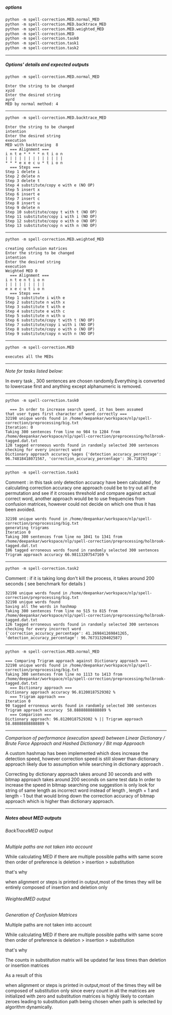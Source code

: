 ##### options
```python
python -m spell-correction.MED.normal_MED
python -m spell-correction.MED.backtrace_MED
python -m spell-correction.MED.weighted_MED
python -m spell-correction.MED
python -m spell-correction.task0
python -m spell-correction.task1
python -m spell-correction.task2
```

***

##### Options' details and expected outputs

```python
python -m spell-correction.MED.normal_MED
```
```
Enter the string to be changed
xyzd
Enter the desired string
ayrd
MED by normal method: 4
```
---
```python
python -m spell-correction.MED.backtrace_MED
```
```
Enter the string to be changed
intention
Enter the desired string
execution
MED with backtracing  8
  === Alignment ===  
i n t e * * * * n t i o n
| | | | | | | | | | | | | 
* * * e x e c u * t i o n
  === Steps ===  
Step 1 delete i
Step 2 delete n
Step 3 delete t
Step 4 substitute/copy e with e (NO OP)
Step 5 insert x
Step 6 insert e
Step 7 insert c
Step 8 insert u
Step 9 delete n
Step 10 substitute/copy t with t (NO OP)
Step 11 substitute/copy i with i (NO OP)
Step 12 substitute/copy o with o (NO OP)
Step 13 substitute/copy n with n (NO OP)
```
---
```python
python -m spell-correction.MED.weighted_MED
```
```
creating confusion matrices
Enter the string to be changed
intention
Enter the desired string
execution
Weighted MED 0
  === Alignment ===  
i n t e n t i o n
| | | | | | | | | 
e x e c u t i o n
  === Steps ===  
Step 1 substitute i with e
Step 2 substitute n with x
Step 3 substitute t with e
Step 4 substitute e with c
Step 5 substitute n with u
Step 6 substitute/copy t with t (NO OP)
Step 7 substitute/copy i with i (NO OP)
Step 8 substitute/copy o with o (NO OP)
Step 9 substitute/copy n with n (NO OP)
```
---
```python
python -m spell-correction.MED
```
```
executes all the MEDs
```
---
*Note for tasks listed below:* 

In every task , 300 sentences are chosen randomly.Everything is converted to lowercase first and anything except alphanumeric is removed.

---

```python
python -m spell-correction.task0
```
```
  === In order to increase search speed, it has been assumed
that user types first character of word correctly ===  
32198 unique words found in /home/deepankar/workspace/nlp/spell-correction/preprocessing/big.txt
Iteration: 0
Taking 300 sentences from line no 984 to 1284 from /home/deepankar/workspace/nlp/spell-correction/preprocessing/holbrook-tagged.dat.txt
128 tagged erroneous words found in randomly selected 300 sentences
checking for every incorrect word
Dictionary approach accuracy %ages {'detection_accuracy_percentage': 96.74818418071567, 'correction_accuracy_percentage': 36.71875}
```
---
```python
python -m spell-correction.task1
```
Comment : in this task only detection accuracy have been calculated , for calculating correction accuracy one approach could be to try out all the permutation and see if it crosses threshold and compare against actual correct word, another approach would be to use frequencies from confusion matrices, however could not decide on which one thus it has been avoided.
```
32198 unique words found in /home/deepankar/workspace/nlp/spell-correction/preprocessing/big.txt
generating trigrams
Iteration 0
Taking 300 sentences from line no 1041 to 1341 from /home/deepankar/workspace/nlp/spell-correction/preprocessing/holbrook-tagged.dat.txt
106 tagged erroneous words found in randomly selected 300 sentences
Trigram approach accuracy 66.98113207547169 %
```
---
```python
python -m spell-correction.task2
```
Comment : if it is taking long don't kill the process, it takes around 200 seconds ( see benchmark for details )
```
32198 unique words found in /home/deepankar/workspace/nlp/spell-correction/preprocessing/big.txt
32198 unique words found
Saving all the words in hashmap
Taking 300 sentences from line no 515 to 815 from /home/deepankar/workspace/nlp/spell-correction/preprocessing/holbrook-tagged.dat.txt
126 tagged erroneous words found in randomly selected 300 sentences
checking for every incorrect word
{'correction_accuracy_percentage': 41.269841269841265, 'detection_accuracy_percentage': 96.76731320402587}
```
---
```python
python -m spell-correction.MED.normal_MED
```
```
=== Comparing Trigram approach against Dictionary approach ===  
32198 unique words found in /home/deepankar/workspace/nlp/spell-correction/preprocessing/big.txt
Taking 300 sentences from line no 1113 to 1413 from /home/deepankar/workspace/nlp/spell-correction/preprocessing/holbrook-tagged.dat.txt
  === Dictionary approach ===  
Dictionary approach accuracy 96.81200187529302 %
  === Trigram approach ===  
Iteration 0
90 tagged erroneous words found in randomly selected 300 sentences
Trigram approach accuracy  58.88888888888889 %
  === Comparison ===  
Dictionary approach: 96.81200187529302 % || Trigram approach 58.88888888888889 %
```
---
*Comparison of performance (execution speed) between Linear Dictionary / Brute Force Approach and Hashed Dictionary / Bit map Approach*

A custom hashmap has been implemented which does increase the detection speed, however correction speed is still slower than dictionary approach likely due to assumption while searching in dictionary approach .

Correcting by dictionary approach takes around 30 seconds and with bitmap approach takes around 200 seconds on same test data 
In order to increase the speed in bitmap searching one suggestion is only look for string of same length as incorrect word instead of length , length + 1 and length - 1 but that would bring down the correction accuracy of bitmap approach which is higher than dictionary approach.

---

##### Notes about MED outputs

###### BackTraceMED output
*Multiple paths are not taken into account*

While calculating MED if there are multiple possible paths with same score then order of preference is deletion > insertion > substitution

that's why

when alignment or steps is printed in output,most of the times they will be entirely composed of insertion and deletion only

###### WeightedMED output
*Generation of Confusion Matrices*

Multiple paths are not taken into account

While calculating MED if there are multiple possible paths with same score then order of preference is deletion > insertion > substitution

that's why

The counts in substitution matrix will be updated far less times than deletion or insertion matrices

As a result of this

when alignment or steps is printed in output,most of the times they will be composed of substitution only since every count in all the matrices are initialized with zero and substitution matrices is highly likely to contain zeroes leading to substitution path being chosen when path is selected by algorithm dynamically.
